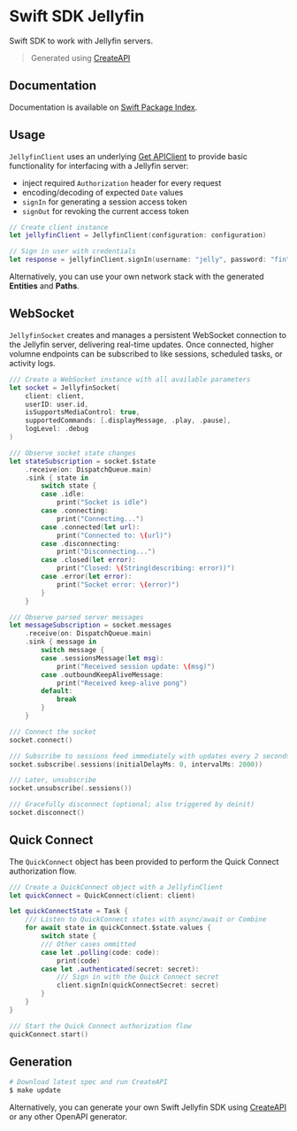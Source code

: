 # Swift SDK Jellyfin

Swift SDK to work with Jellyfin servers.

> Generated using [CreateAPI](https://github.com/CreateAPI/CreateAPI)

## Documentation

Documentation is available on [Swift Package Index](https://swiftpackageindex.com/jellyfin/jellyfin-sdk-swift/main/documentation/jellyfinapi).

## Usage

`JellyfinClient` uses an underlying [Get APIClient](https://github.com/kean/Get) to provide basic functionality for interfacing with a Jellyfin server:
- inject required `Authorization` header for every request
- encoding/decoding of expected `Date` values
- `signIn` for generating a session access token
- `signOut` for revoking the current access token

```swift
// Create client instance
let jellyfinClient = JellyfinClient(configuration: configuration)

// Sign in user with credentials
let response = jellyfinClient.signIn(username: "jelly", password: "fin")
```

Alternatively, you can use your own network stack with the generated **Entities** and **Paths**.

## WebSocket

`JellyfinSocket` creates and manages a persistent WebSocket connection to the Jellyfin server, delivering real-time updates. Once connected, higher volumne endpoints can be subscribed to like sessions, scheduled tasks, or activity logs.

```swift
/// Create a WebSocket instance with all available parameters
let socket = JellyfinSocket(
    client: client,
    userID: user.id,
    isSupportsMediaControl: true,
    supportedCommands: [.displayMessage, .play, .pause],
    logLevel: .debug
)

/// Observe socket state changes
let stateSubscription = socket.$state
    .receive(on: DispatchQueue.main)
    .sink { state in
        switch state {
        case .idle:
            print("Socket is idle")
        case .connecting:
            print("Connecting...")
        case .connected(let url):
            print("Connected to: \(url)")
        case .disconnecting:
            print("Disconnecting...")
        case .closed(let error):
            print("Closed: \(String(describing: error))")
        case .error(let error):
            print("Socket error: \(error)")
        }
    }

/// Observe parsed server messages
let messageSubscription = socket.messages
    .receive(on: DispatchQueue.main)
    .sink { message in
        switch message {
        case .sessionsMessage(let msg):
            print("Received session update: \(msg)")
        case .outboundKeepAliveMessage:
            print("Received keep-alive pong")
        default:
            break
        }
    }

/// Connect the socket
socket.connect()

/// Subscribe to sessions feed immediately with updates every 2 seconds
socket.subscribe(.sessions(initialDelayMs: 0, intervalMs: 2000))

/// Later, unsubscribe
socket.unsubscribe(.sessions())

/// Gracefully disconnect (optional; also triggered by deinit)
socket.disconnect()
```

## Quick Connect

The `QuickConnect` object has been provided to perform the Quick Connect authorization flow.

```swift
/// Create a QuickConnect object with a JellyfinClient
let quickConnect = QuickConnect(client: client)

let quickConnectState = Task {
	/// Listen to QuickConnect states with async/await or Combine
	for await state in quickConnect.$state.values {
		switch state {
		/// Other cases ommitted
		case let .polling(code: code):
			print(code)
		case let .authenticated(secret: secret):
			/// Sign in with the Quick Connect secret
			client.signIn(quickConnectSecret: secret)
		}
	}
}

/// Start the Quick Connect authorization flow
quickConnect.start()
```

## Generation

```bash
# Download latest spec and run CreateAPI
$ make update
```

Alternatively, you can generate your own Swift Jellyfin SDK using [CreateAPI](https://github.com/CreateAPI/CreateAPI) or any other OpenAPI generator.

